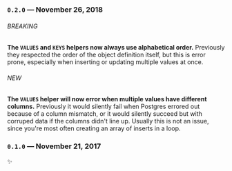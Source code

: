 ### `0.2.0` — November 26, 2018

###### BREAKING

**The `VALUES` and `KEYS` helpers now always use alphabetical order.** Previously they respected the order of the object definition itself, but this is error prone, especially when inserting or updating multiple values at once.

###### NEW

**The `VALUES` helper will now error when multiple values have different columns.** Previously it would silently fail when Postgres errored out because of a column mismatch, or it would silently succeed but with corruped data if the columns didn't line up. Usually this is not an issue, since you're most often creating an array of inserts in a loop.

### `0.1.0` — November 21, 2017

:sparkles: